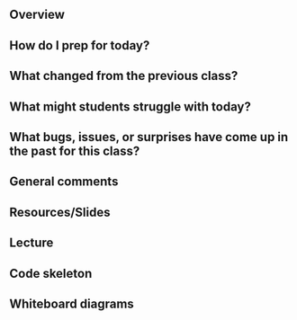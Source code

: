  


## Overview

## How do I prep for today?

## What changed from the previous class?

## What might students struggle with today?

## What bugs, issues, or surprises have come up in the past for this class?

## General comments

## Resources/Slides

## Lecture

## Code skeleton

## Whiteboard diagrams
